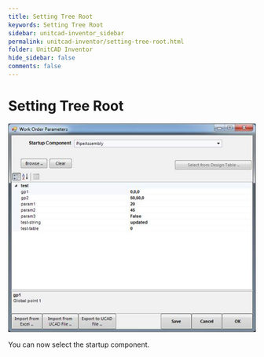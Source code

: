 ```yaml
---
title: Setting Tree Root
keywords: Setting Tree Root
sidebar: unitcad-inventor_sidebar
permalink: unitcad-inventor/setting-tree-root.html
folder: UnitCAD Inventor
hide_sidebar: false
comments: false
---
```

# Setting Tree Root

![](/images/work-order-para-settreeroot.jpg)

You can now select the startup component.
